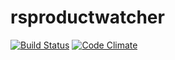 # rsproductwatcher
[![Build Status](https://travis-ci.org/tparker-usgs/rsproductwatcher.svg?branch=master)](https://travis-ci.org/tparker-usgs/rsproductwatcher)
[![Code Climate](https://codeclimate.com/github/tparker-usgs/rsproductwatcher/badges/gpa.svg)](https://codeclimate.com/github/tparker-usgs/rsproductwatcher)

